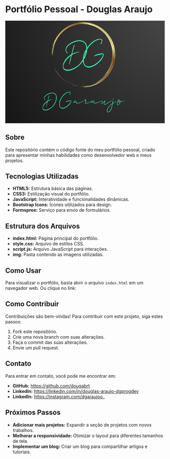 # Portfólio Pessoal - Douglas Araujo
![Logo do Projeto](img/logo.png)

## Sobre
Este repositório contém o código fonte do meu portfólio pessoal, criado para apresentar minhas habilidades como desenvolvedor web e meus projetos.

## Tecnologias Utilizadas
* **HTML5:** Estrutura básica das páginas.
* **CSS3:** Estilização visual do portfólio.
* **JavaScript:** Interatividade e funcionalidades dinâmicas.
* **Bootstrap Icons:** Ícones utilizados para design.
* **Formspree:** Serviço para envio de formulários.

## Estrutura dos Arquivos
* **index.html:** Página principal do portfólio.
* **style.css:** Arquivo de estilos CSS.
* **script.js:** Arquivo JavaScript para interações.
* **img:** Pasta contendo as imagens utilizadas.

## Como Usar
Para visualizar o portfólio, basta abrir o arquivo `index.html` em um navegador web. Ou clique no link: 

## Como Contribuir
Contribuições são bem-vindas! Para contribuir com este projeto, siga estes passos:

1. Fork este repositório.
2. Crie uma nova branch com suas alterações.
3. Faça o commit das suas alterações.
4. Envie um pull request.

## Contato
Para entrar em contato, você pode me encontrar em:
* **GitHub:** https://github.com/dougabrt
* **LinkedIn:** https://linkedin.com/in/douglas-araujo-dgprogdev
* **LinkedIn:** https://instagram.com/dgaraujoo_

## Próximos Passos
* **Adicionar mais projetos:** Expandir a seção de projetos com novos trabalhos.
* **Melhorar a responsividade:** Otimizar o layout para diferentes tamanhos de tela.
* **Implementar um blog:** Criar um blog para compartilhar artigos e tutoriais.

